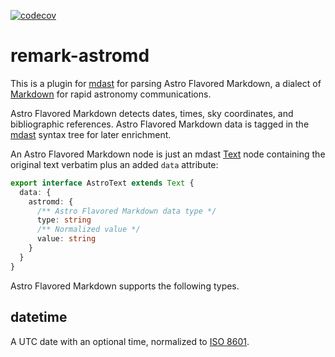 [![codecov](https://codecov.io/gh/nasa-gcn/mdast-astromd/branch/main/graph/badge.svg?token=3ID7X7XNNQ)](https://codecov.io/gh/nasa-gcn/mdast-astromd)

# remark-astromd

This is a plugin for [mdast](https://github.com/syntax-tree/mdast) for parsing Astro Flavored Markdown, a dialect of [Markdown](https://www.markdownguide.org) for rapid astronomy communications.

Astro Flavored Markdown detects dates, times, sky coordinates, and bibliographic references. Astro Flavored Markdown data is tagged in the [mdast](https://github.com/syntax-tree/mdast) syntax tree for later enrichment.

An Astro Flavored Markdown node is just an mdast [Text](https://github.com/syntax-tree/mdast#text) node containing the original text verbatim plus an added `data` attribute:

```ts
export interface AstroText extends Text {
  data: {
    astromd: {
      /** Astro Flavored Markdown data type */
      type: string
      /** Normalized value */
      value: string
    }
  }
}
```

Astro Flavored Markdown supports the following types.

## datetime

A UTC date with an optional time, normalized to [ISO 8601](https://en.wikipedia.org/wiki/ISO_8601).
